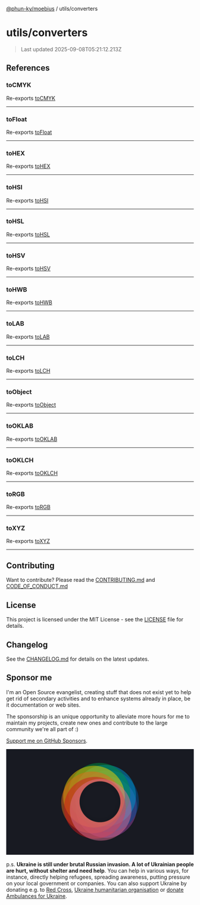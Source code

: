 [@phun-ky/moebius](../README.md) / utils/converters

# utils/converters

> Last updated 2025-09-08T05:21:12.213Z

##

## References

### toCMYK

Re-exports [toCMYK](converters/to-cmyk.md#tocmyk)

---

### toFloat

Re-exports [toFloat](converters/to-float.md#tofloat)

---

### toHEX

Re-exports [toHEX](converters/to-hex.md#tohex)

---

### toHSI

Re-exports [toHSI](converters/to-hsi.md#tohsi)

---

### toHSL

Re-exports [toHSL](converters/to-hsl.md#tohsl)

---

### toHSV

Re-exports [toHSV](converters/to-hsv.md#tohsv)

---

### toHWB

Re-exports [toHWB](converters/to-hwb.md#tohwb)

---

### toLAB

Re-exports [toLAB](converters/to-lab.md#tolab)

---

### toLCH

Re-exports [toLCH](converters/to-lch.md#tolch)

---

### toObject

Re-exports [toObject](converters/to-object.md#toobject)

---

### toOKLAB

Re-exports [toOKLAB](converters/to-oklab.md#tooklab)

---

### toOKLCH

Re-exports [toOKLCH](converters/to-oklch.md#tooklch)

---

### toRGB

Re-exports [toRGB](converters/to-rgb.md#torgb)

---

### toXYZ

Re-exports [toXYZ](converters/to-xyz.md#toxyz)

---

## Contributing

Want to contribute? Please read the [CONTRIBUTING.md](https://github.com/phun-ky/moebius/blob/main/CONTRIBUTING.md) and [CODE_OF_CONDUCT.md](https://github.com/phun-ky/moebius/blob/main/CODE_OF_CONDUCT.md)

## License

This project is licensed under the MIT License - see the [LICENSE](https://github.com/phun-ky/moebius/blob/main/LICENSE) file for details.

## Changelog

See the [CHANGELOG.md](https://github.com/phun-ky/moebius/blob/main/CHANGELOG.md) for details on the latest updates.

## Sponsor me

I'm an Open Source evangelist, creating stuff that does not exist yet to help get rid of secondary activities and to enhance systems already in place, be it documentation or web sites.

The sponsorship is an unique opportunity to alleviate more hours for me to maintain my projects, create new ones and contribute to the large community we're all part of :)

[Support me on GitHub Sponsors](https://github.com/sponsors/phun-ky).

![logo](https://github.com/phun-ky/moebius/blob/main/public/images/logo/logo-ring.png?raw=true)

p.s. **Ukraine is still under brutal Russian invasion. A lot of Ukrainian people are hurt, without shelter and need help**. You can help in various ways, for instance, directly helping refugees, spreading awareness, putting pressure on your local government or companies. You can also support Ukraine by donating e.g. to [Red Cross](https://www.icrc.org/en/donate/ukraine), [Ukraine humanitarian organisation](https://savelife.in.ua/en/donate-en/#donate-army-card-weekly) or [donate Ambulances for Ukraine](https://www.gofundme.com/f/help-to-save-the-lives-of-civilians-in-a-war-zone).
